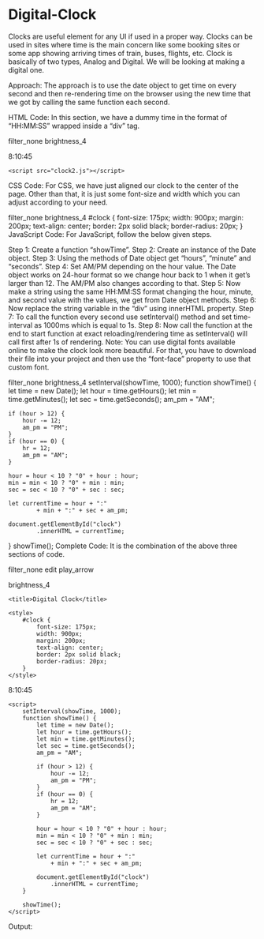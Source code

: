 # Digital-Clock
Clocks are useful element for any UI if used in a proper way. Clocks can be used in sites where time is the main concern like some booking sites or some app showing arriving times of train, buses, flights, etc. Clock is basically of two types, Analog and Digital. We will be looking at making a digital one.

Approach: The approach is to use the date object to get time on every second
and then re-rendering time on the browser using the new time that we got by calling the same function each second.

HTML Code: In this section, we have a dummy time in the format of “HH:MM:SS” wrapped inside a “div” tag.

filter_none
brightness_4
<!DOCTYPE html> 
<html lang="en"> 
<head> 
    <meta charset="UTF-8"> 
    <meta name="viewport" content= 
      "width=device-width, initial-scale=1.0"> 
    <title>Digital Clock</title> 
    <link rel="stylesheet" href="clock2.css"> 
</head> 
<body> 
    <div id="clock">8:10:45</div> 
  
    <script src="clock2.js"></script> 
</body> 
</html> 
CSS Code: For CSS, we have just aligned our clock to the center of the page. Other than that, it is just some font-size and width which you can adjust according to your need.

filter_none
brightness_4
#clock { 
  font-size: 175px; 
  width: 900px; 
  margin: 200px; 
  text-align: center; 
  border: 2px solid black; 
  border-radius: 20px; 
} 
JavaScript Code: For JavaScript, follow the below given steps.




Step 1: Create a function “showTime”.
Step 2: Create an instance of the Date object.
Step 3: Using the methods of Date object get “hours”, “minute” and “seconds”.
Step 4: Set AM/PM depending on the hour value. The Date object works on 24-hour format so we change hour back to 1 when it get’s larger than 12. The AM/PM also changes according to that.
Step 5: Now make a string using the same HH:MM:SS format changing the hour, minute, and second value with the values, we get from Date object methods.
Step 6: Now replace the string variable in the “div” using innerHTML property.
Step 7: To call the function every second use setInterval() method and set time-interval as 1000ms which is equal to 1s.
Step 8: Now call the function at the end to start function at exact reloading/rendering time as setInterval() will call first after 1s of rendering.
Note: You can use digital fonts available online to make the clock look more beautiful. For that, you have to download their file into your project and then use the “font-face” property to use that custom font.

filter_none
brightness_4
setInterval(showTime, 1000); 
function showTime() { 
    let time = new Date(); 
    let hour = time.getHours(); 
    let min = time.getMinutes(); 
    let sec = time.getSeconds(); 
    am_pm = "AM"; 
  
    if (hour > 12) { 
        hour -= 12; 
        am_pm = "PM"; 
    } 
    if (hour == 0) { 
        hr = 12; 
        am_pm = "AM"; 
    } 
  
    hour = hour < 10 ? "0" + hour : hour; 
    min = min < 10 ? "0" + min : min; 
    sec = sec < 10 ? "0" + sec : sec; 
  
    let currentTime = hour + ":" 
            + min + ":" + sec + am_pm; 
  
    document.getElementById("clock") 
            .innerHTML = currentTime; 
} 
showTime(); 
Complete Code: It is the combination of the above three sections of code.

filter_none
edit
play_arrow

brightness_4
<!DOCTYPE html> 
<html lang="en"> 
  
<head> 
    <meta charset="UTF-8" /> 
    <meta name="viewport" content= 
        "width=device-width,  
        initial-scale=1.0" /> 
  
    <title>Digital Clock</title> 
  
    <style> 
        #clock { 
            font-size: 175px; 
            width: 900px; 
            margin: 200px; 
            text-align: center; 
            border: 2px solid black; 
            border-radius: 20px; 
        } 
    </style> 
</head> 
  
<body> 
    <div id="clock">8:10:45</div> 
  
    <script> 
        setInterval(showTime, 1000); 
        function showTime() { 
            let time = new Date(); 
            let hour = time.getHours(); 
            let min = time.getMinutes(); 
            let sec = time.getSeconds(); 
            am_pm = "AM"; 
  
            if (hour > 12) { 
                hour -= 12; 
                am_pm = "PM"; 
            } 
            if (hour == 0) { 
                hr = 12; 
                am_pm = "AM"; 
            } 
  
            hour = hour < 10 ? "0" + hour : hour; 
            min = min < 10 ? "0" + min : min; 
            sec = sec < 10 ? "0" + sec : sec; 
  
            let currentTime = hour + ":"  
                + min + ":" + sec + am_pm; 
  
            document.getElementById("clock") 
                .innerHTML = currentTime; 
        } 
  
        showTime(); 
    </script> 
</body> 
  
</html> 
Output:
